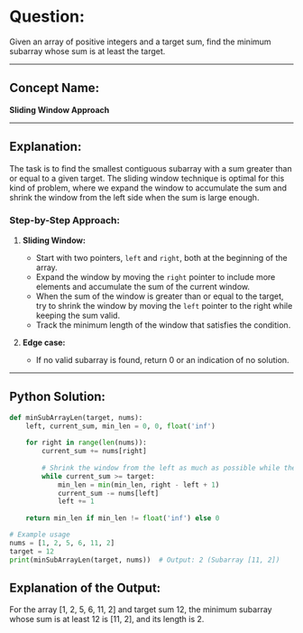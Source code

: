# **Question:**  
Given an array of positive integers and a target sum, find the minimum subarray whose sum is at least the target.

---

## **Concept Name:**  
**Sliding Window Approach**

---

## **Explanation:**  
The task is to find the smallest contiguous subarray with a sum greater than or equal to a given target. The sliding window technique is optimal for this kind of problem, where we expand the window to accumulate the sum and shrink the window from the left side when the sum is large enough.

### **Step-by-Step Approach:**
1. **Sliding Window:**
   - Start with two pointers, `left` and `right`, both at the beginning of the array.
   - Expand the window by moving the `right` pointer to include more elements and accumulate the sum of the current window.
   - When the sum of the window is greater than or equal to the target, try to shrink the window by moving the `left` pointer to the right while keeping the sum valid.
   - Track the minimum length of the window that satisfies the condition.

2. **Edge case:**
   - If no valid subarray is found, return 0 or an indication of no solution.

---

## **Python Solution:**
```python
def minSubArrayLen(target, nums):
    left, current_sum, min_len = 0, 0, float('inf')
    
    for right in range(len(nums)):
        current_sum += nums[right]
        
        # Shrink the window from the left as much as possible while the sum is valid
        while current_sum >= target:
            min_len = min(min_len, right - left + 1)
            current_sum -= nums[left]
            left += 1
    
    return min_len if min_len != float('inf') else 0

# Example usage
nums = [1, 2, 5, 6, 11, 2]
target = 12
print(minSubArrayLen(target, nums))  # Output: 2 (Subarray [11, 2])

```
## **Explanation of the Output:**
For the array [1, 2, 5, 6, 11, 2] and target sum 12, the minimum subarray whose sum is at least 12 is [11, 2], and its length is 2.

